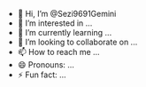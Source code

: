 - 👋 Hi, I’m @Sezi9691Gemini
- 👀 I’m interested in ...
- 🌱 I’m currently learning ...
- 💞️ I’m looking to collaborate on ...
- 📫 How to reach me ...
- 😄 Pronouns: ...
- ⚡ Fun fact: ...

<!---
Sezi9691Gemini/Sezi9691Gemini is a ✨ special ✨ repository because its `README.md` (this file) appears on your GitHub profile.
You can click the Preview link to take a look at your changes.
--->
